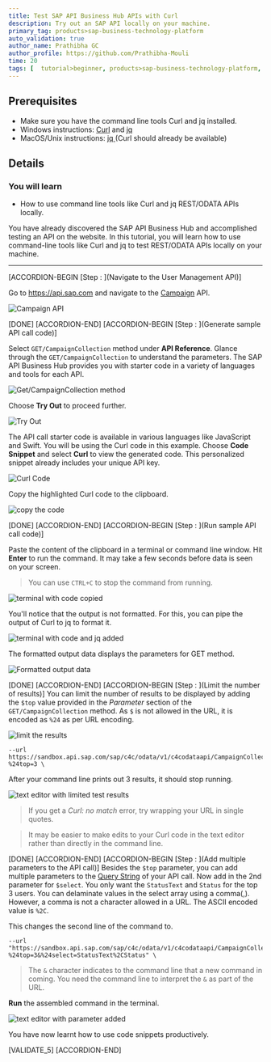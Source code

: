 ```yaml
---
title: Test SAP API Business Hub APIs with Curl
description: Try out an SAP API locally on your machine.
primary_tag: products>sap-business-technology-platform
auto_validation: true
author_name: Prathibha GC
author_profile: https://github.com/Prathibha-Mouli
time: 20
tags: [  tutorial>beginner, products>sap-business-technology-platform, topic>sap-api-business-hub ]
---
```


## Prerequisites  
 - Make sure you have the command line tools Curl and jq installed.
 - Windows instructions: [Curl](https://chocolatey.org/packages/Curl) and [jq ](https://chocolatey.org/packages/jq)
 - MacOS/Unix instructions: [jq ](https://stedolan.github.io/jq/download/) (Curl should already be available)

## Details
### You will learn  
- How to use command line tools like Curl and jq REST/ODATA APIs locally.

You have already discovered the SAP API Business Hub and accomplished testing an API on the website. In this tutorial, you will learn how to use command-line tools like Curl and jq to test REST/ODATA APIs locally on your machine.

---

[ACCORDION-BEGIN [Step : ](Navigate to the User Management API)]

Go to <https://api.sap.com> and navigate to the [Campaign](https://api.sap.com/api/campaign/overview) API.

![Campaign API](1.png)

[DONE]
[ACCORDION-END]
[ACCORDION-BEGIN [Step : ](Generate sample API call code)]

Select `GET/CampaignCollection` method under **API Reference**. Glance through the `GET/CampaignCollection` to understand the parameters. The SAP API Business Hub provides you with starter code in a variety of languages and tools for each API.  

![Get/CampaignCollection method](2.png)

Choose **Try Out** to proceed further.

![Try Out](3.png)

The API call starter code is available in various languages like JavaScript and Swift. You will be using the Curl code in this example.
Choose **Code Snippet** and select **Curl** to view the generated code. This personalized snippet already includes your unique API key.

![Curl Code](4.png)

Copy the highlighted Curl code to the clipboard.

![copy the code](5.png)


[DONE]
[ACCORDION-END]
[ACCORDION-BEGIN [Step : ](Run sample API call code)]

Paste the content of the clipboard in a terminal or command line window.
Hit **Enter** to run the command. It may take a few seconds before data is seen on your screen.

> You can use `CTRL+C` to stop the command from running.

![terminal with code copied](6.png)

You'll notice that the output is not formatted. For this, you can pipe the output of Curl to jq to format it.

![terminal with code and jq added](6a.png)

The formatted output data displays the parameters for GET method.

![Formatted output data](7.png)

[DONE]
[ACCORDION-END]
[ACCORDION-BEGIN [Step : ](Limit the number of results)]
You can limit the number of results to be displayed by adding the `$top` value provided in the *Parameter* section of the `GET/CampaignCollection` method. As `$` is not allowed in the URL, it is encoded as `%24` as per URL encoding.

![limit the results](8.png)

```Shell
--url https://sandbox.api.sap.com/sap/c4c/odata/v1/c4codataapi/CampaignCollection?%24top=3 \
```

After your command line prints out 3 results, it should stop running.

![text editor with limited test results](8a.png)

> If you get a *Curl: no match* error, try wrapping your URL in single quotes.

> It may be easier to make edits to your Curl code in the text editor rather than directly in the command line.

[DONE]
[ACCORDION-END]
[ACCORDION-BEGIN [Step : ](Add multiple parameters to the API call)]
Besides the `$top` parameter, you can add multiple parameters to the [Query String](https://en.wikipedia.org/wiki/Query_string) of your API call.
Now add in the 2nd parameter for `$select`. You only want the `StatusText` and `Status`  for the top 3 users. You can delaminate values in the select array using a comma(,). However, a comma is not a character allowed in a URL. The ASCII encoded value is `%2C`.

This changes the second line of the command to.
```Shell
--url "https://sandbox.api.sap.com/sap/c4c/odata/v1/c4codataapi/CampaignCollection?%24top=3&%24select=StatusText%2CStatus" \
```

> The `&` character indicates to the command line that a new command in coming. You need the command line to interpret the `&` as part of the URL.

**Run** the assembled command in the terminal.

![text editor with parameter added](9.png)

You have now learnt how to use code snippets productively.


[VALIDATE_5]
[ACCORDION-END]

